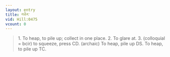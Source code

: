 ```yaml
---
layout: entry
title: བཅེར་
vid: Hill:0475
vcount: 0
---
```

> 1\. To heap, to pile up; collect in one place\. 2\. To glare at\. 3\. (colloquial = bcir) to squeeze, press CD\. (archaic) To heap, pile up DS\. To heap, to pile up TC\.


